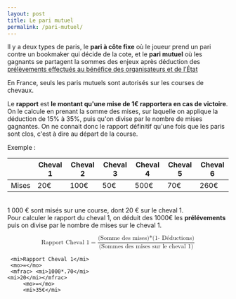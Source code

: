 ```yaml
---
layout: post
title: Le pari mutuel
permalink: /pari-mutuel/
---
```


Il y a deux types de paris, le **pari à côte fixe** où le joueur prend un pari contre un bookmaker qui décide de la cote, et le **pari mutuel** où les gagnants se partagent la sommes des enjeux après déduction des [prélèvements effectués au bénéfice des organisateurs et de l’État](/prelevements-trj/)

En France, seuls les paris mutuels sont autorisés sur les courses de chevaux. 

Le **rapport** est **le montant qu'une mise de 1€ rapportera en cas de victoire**. On le calcule en prenant la somme des mises, sur laquelle on applique la déduction de 15% à 35%, puis qu'on divise par le nombre de mises gagnantes. On ne connait donc le rapport définitif qu'une fois que les paris sont clos, c'est à dire au départ de la course.

Exemple : 

|   | Cheval 1 | Cheval 2    | Cheval 3    | Cheval 4    | Cheval 5    | Cheval 6    |
|---|---|---|---|---|---|---|
| Mises  | 20€  | 100€  | 50€  | 500€  | 70€  | 260€  |

<br />1 000 € sont misés sur une course, dont 20 € sur le cheval 1.  
Pour calculer le rapport du cheval 1, on déduit des 1000€ les **prélévements** puis on divise par le nombre de mises sur le cheval 1.


<math xmlns="http://www.w3.org/1998/Math/MathML" display="block">
  <mi>Rapport Cheval 1</mi> <mo>=</mo>
  <mrow>
    <mfrac>
      <mrow>
        <mi>(Somme des mises)*(1- Déductions)</mi>
      </mrow>
      <mrow>
      <mi>(Sommes des mises sur le cheval 1)</mi>
       </mrow>
    </mfrac>
  </mrow>
</math>

<math xmlns="http://www.w3.org/1998/Math/MathML" display="block">

     <mi>Rapport Cheval 1</mi>
     <mo>=</mo>
     <mfrac> <mi>1000*.70</mi>
    <mi>20</mi></mfrac>
         <mo>=</mo>
         <mi>35€</mi>
</math>
